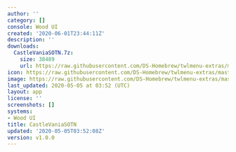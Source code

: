 ```yaml
---
author: ''
category: []
console: Wood UI
created: '2020-06-01T23:44:11Z'
description: ''
downloads:
  CastleVaniaSOTN.7z:
    size: 38489
    url: https://raw.githubusercontent.com/DS-Homebrew/twlmenu-extras/master/_nds/TWiLightMenu/akmenu/themes/CastleVaniaSOTN.7z
icon: https://raw.githubusercontent.com/DS-Homebrew/twlmenu-extras/master/_nds/TWiLightMenu/akmenu/themes/meta/CastleVaniaSOTN/icon.png
image: https://raw.githubusercontent.com/DS-Homebrew/twlmenu-extras/master/_nds/TWiLightMenu/akmenu/themes/meta/CastleVaniaSOTN/icon.png
last_updated: 2020-05-05 at 03:52 (UTC)
layout: app
license: ''
screenshots: []
systems:
- Wood UI
title: CastleVaniaSOTN
updated: '2020-05-05T03:52:08Z'
version: v1.0.0
---
```

